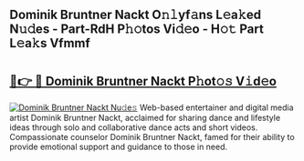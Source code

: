 ## Dominik Bruntner Nackt O𝚗𝚕yf𝚊ns L𝚎a𝚔ed N𝚞𝚍es - Part-RdH P𝚑𝚘tos Vi𝚍𝚎o - H𝚘𝚝 Part L𝚎a𝚔s Vfmmf

# <h2><a href="http://kf60mdf.oniu.top/?m=Dominik+Bruntner+Nackt">🔗👉 🔴 Dominik Bruntner Nackt P𝚑ot𝚘𝚜 V𝚒d𝚎o</a></h2>

[![Dominik Bruntner Nackt Nu𝚍e𝚜](https://i.imgur.com/0qMVB7G.gif)](http://kf60mdf.oniu.top/?m=Dominik+Bruntner+Nackt)
Web-based entertainer and digital media artist Dominik Bruntner Nackt, acclaimed for sharing dance and lifestyle ideas through solo and collaborative dance acts and short videos. Compassionate counselor Dominik Bruntner Nackt, famed for their ability to provide emotional support and guidance to those in need.  
